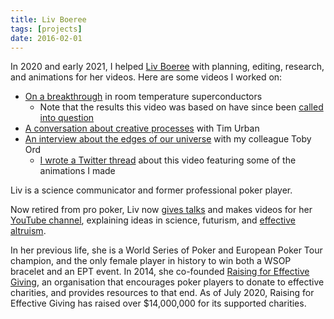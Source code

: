 ```yaml
---
title: Liv Boeree
tags: [projects]
date: 2016-02-01
---
```


In 2020 and early 2021, I helped [Liv Boeree](https://en.wikipedia.org/wiki/Liv_Boeree) with planning, editing, research, and animations for her videos. Here are some videos I worked on:

- [On a breakthrough](https://www.youtube.com/watch?v=kM7J56OxA6w) in room temperature superconductors
  - Note that the results this video was based on have since been [called into question](https://www.science.org/content/article/breakthrough-or-bust-claim-room-temperature-superconductivity-draws-fire)
- [A conversation about creative processes](https://www.youtube.com/watch?v=XA4XgVOYkLA) with Tim Urban
- [An interview about the edges of our universe](https://www.youtube.com/watch?v=ea3e52Uu4aQ) with my colleague Toby Ord
  - [I wrote a Twitter thread](https://twitter.com/finmoorhouse/status/1529763804309069824) about this video featuring some of the animations I made

Liv is a science communicator and former professional poker player.

Now retired from pro poker, Liv now [gives talks](https://www.ted.com/talks/liv_boeree_3_lessons_on_decision_making_from_a_poker_champion?language=en) and makes videos for her [YouTube channel](https://www.youtube.com/user/LivBoeree/videos), explaining ideas in science, futurism, and [effective altruism](https://www.effectivealtruism.org/).

In her previous life, she is a World Series of Poker and European Poker Tour champion, and the only female player in history to win both a WSOP bracelet and an EPT event. In 2014, she co-founded [Raising for Effective Giving](https://reg-charity.org/), an organisation that encourages poker players to donate to effective charities, and provides resources to that end. As of July 2020, Raising for Effective Giving has raised over $14,000,000 for its supported charities.